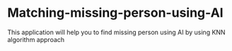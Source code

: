 # Matching-missing-person-using-AI
This application will help you to find missing person using AI by using KNN algorithm approach
